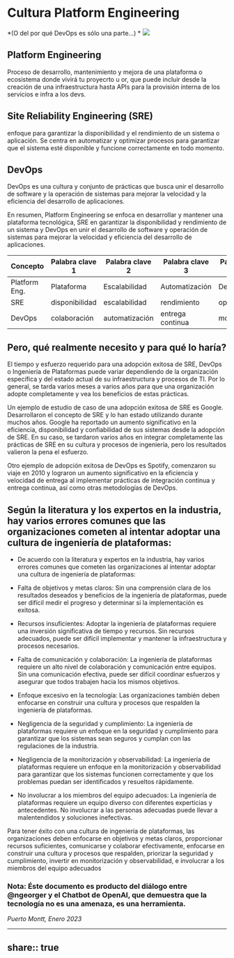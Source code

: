
# Cultura Platform Engineering

*(O del por qué DevOps es sólo una parte...) *
![](d6132955ab11e1623dc5bdaba1bd236c0a62888e.png)

## Platform Engineering  

Proceso de desarrollo, mantenimiento y mejora de una plataforma o ecosistema donde vivirá tu proyecrto u or, que puede incluir desde la creación de una infraestructura hasta APIs para la provisión interna de los servicios e infra a los devs.

## Site Reliability Engineering (SRE) 

enfoque para garantizar la disponibilidad y el rendimiento de un sistema o aplicación. Se centra en automatizar y optimizar procesos para garantizar que el sistema esté disponible y funcione correctamente en todo momento. 

## DevOps

DevOps es una cultura y conjunto de prácticas que busca unir el desarrollo de software y la operación de sistemas para mejorar la velocidad y la eficiencia del desarrollo de aplicaciones. 

En resumen, Platform Engineering se enfoca en desarrollar y mantener una plataforma tecnológica, SRE en garantizar la disponibilidad y rendimiento de un sistema y DevOps en unir el desarrollo de software y operación de sistemas para mejorar la velocidad y eficiencia del desarrollo de aplicaciones.

| Concepto      | Palabra clave 1 | Palabra clave 2 | Palabra clave 3  | Palabra clave 4 | Palabra clave 5 |
|---------------|-----------------|-----------------|------------------|-----------------|-----------------|
| Platform Eng. | Plataforma      | Escalabilidad   | Automatización   | Desarrollo      | Infraestructura |
| SRE           | disponibilidad  | escalabilidad   | rendimiento      | operaciones     | automatización  |
| DevOps        | colaboración    | automatización  | entrega continua | monitorización  | cultura ágil    |



## Pero, qué realmente necesito y para qué lo haría?

El tiempo y esfuerzo requerido para una adopción exitosa de SRE, DevOps o Ingeniería de Plataformas puede variar dependiendo de la organización específica y del estado actual de su infraestructura y procesos de TI. Por lo general, se tarda varios meses a varios años para que una organización adopte completamente y vea los beneficios de estas prácticas.

Un ejemplo de estudio de caso de una adopción exitosa de SRE es Google. Desarrollaron el concepto de SRE y lo han estado utilizando durante muchos años. Google ha reportado un aumento significativo en la eficiencia, disponibilidad y confiabilidad de sus sistemas desde la adopción de SRE. En su caso, se tardaron varios años en integrar completamente las prácticas de SRE en su cultura y procesos de ingeniería, pero los resultados valieron la pena el esfuerzo.

Otro ejemplo de adopción exitosa de DevOps es Spotify, comenzaron su viaje en 2010 y lograron un aumento significativo en la eficiencia y velocidad de entrega al implementar prácticas de integración continua y entrega continua, así como otras metodologías de DevOps.


## Según la literatura y los expertos en la industria, hay varios errores comunes que las organizaciones cometen al intentar adoptar una cultura de ingeniería de plataformas:

- De acuerdo con la literatura y expertos en la industria, hay varios errores comunes que cometen las organizaciones al intentar adoptar una cultura de ingeniería de plataformas:

- Falta de objetivos y metas claros: Sin una comprensión clara de los resultados deseados y beneficios de la ingeniería de plataformas, puede ser difícil medir el progreso y determinar si la implementación es exitosa.

- Recursos insuficientes: Adoptar la ingeniería de plataformas requiere una inversión significativa de tiempo y recursos. Sin recursos adecuados, puede ser difícil implementar y mantener la infraestructura y procesos necesarios.

- Falta de comunicación y colaboración: La ingeniería de plataformas requiere un alto nivel de colaboración y comunicación entre equipos. Sin una comunicación efectiva, puede ser difícil coordinar esfuerzos y asegurar que todos trabajen hacia los mismos objetivos.

- Enfoque excesivo en la tecnología: Las organizaciones también deben enfocarse en construir una cultura y procesos que respalden la ingeniería de plataformas.

- Negligencia de la seguridad y cumplimiento: La ingeniería de plataformas requiere un enfoque en la seguridad y cumplimiento para garantizar que los sistemas sean seguros y cumplan con las regulaciones de la industria.

- Negligencia de la monitorización y observabilidad: La ingeniería de plataformas requiere un enfoque en la monitorización y observabilidad para garantizar que los sistemas funcionen correctamente y que los problemas puedan ser identificados y resueltos rápidamente.

- No involucrar a los miembros del equipo adecuados: La ingeniería de plataformas requiere un equipo diverso con diferentes experticias y antecedentes. No involucrar a las personas adecuadas puede llevar a malentendidos y soluciones inefectivas.

Para tener éxito con una cultura de ingeniería de plataformas, las organizaciones deben enfocarse en objetivos y metas claros, proporcionar recursos suficientes, comunicarse y colaborar efectivamente, enfocarse en construir una cultura y procesos que respalden, priorizar la seguridad y cumplimiento, invertir en monitorización y observabilidad, e involucrar a los miembros del equipo adecuados

### Nota: Éste documento es producto del diálogo entre @ngeorger y el Chatbot de OpenAI, que demuestra que la tecnología no es una amenaza, es una herramienta.

*Puerto Montt, Enero 2023*

---
share:: true
---
